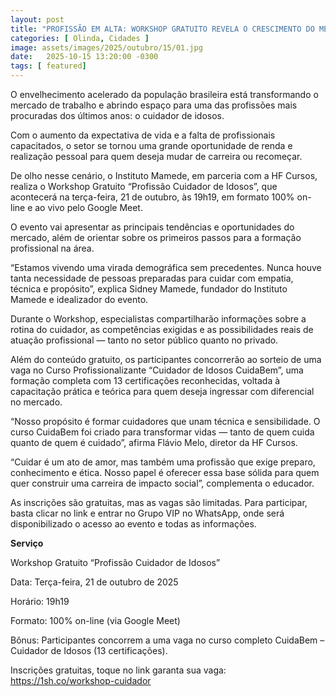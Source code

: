 ```yaml
---
layout: post
title: "PROFISSÃO EM ALTA: WORKSHOP GRATUITO REVELA O CRESCIMENTO DO MERCADO DE CUIDADORES DE IDOSOS NO BRASIL"
categories: [ Olinda, Cidades ]
image: assets/images/2025/outubro/15/01.jpg
date:   2025-10-15 13:20:00 -0300
tags: [ featured]
---
```

O envelhecimento acelerado da população brasileira está transformando o mercado de trabalho e abrindo espaço para uma das profissões mais procuradas dos últimos anos: o cuidador de idosos.

Com o aumento da expectativa de vida e a falta de profissionais capacitados, o setor se tornou uma grande oportunidade de renda e realização pessoal para quem deseja mudar de carreira ou recomeçar.

De olho nesse cenário, o Instituto Mamede, em parceria com a HF Cursos, realiza o Workshop Gratuito “Profissão Cuidador de Idosos”, que acontecerá na terça-feira, 21 de outubro, às 19h19, em formato 100% on-line e ao vivo pelo Google Meet.

 O evento vai apresentar as principais tendências e oportunidades do mercado, além de orientar sobre os primeiros passos para a formação profissional na área.

“Estamos vivendo uma virada demográfica sem precedentes. Nunca houve tanta necessidade de pessoas preparadas para cuidar com empatia, técnica e propósito”, explica Sidney Mamede, fundador do Instituto Mamede e idealizador do evento.

Durante o Workshop, especialistas compartilharão informações sobre a rotina do cuidador, as competências exigidas e as possibilidades reais de atuação profissional — tanto no setor público quanto no privado.

Além do conteúdo gratuito, os participantes concorrerão ao sorteio de uma vaga no Curso Profissionalizante “Cuidador de Idosos CuidaBem”, uma formação completa com 13 certificações reconhecidas, voltada à capacitação prática e teórica para quem deseja ingressar com diferencial no mercado.

“Nosso propósito é formar cuidadores que unam técnica e sensibilidade. O curso CuidaBem foi criado para transformar vidas — tanto de quem cuida quanto de quem é cuidado”, afirma Flávio Melo, diretor da HF Cursos.

“Cuidar é um ato de amor, mas também uma profissão que exige preparo, conhecimento e ética. Nosso papel é oferecer essa base sólida para quem quer construir uma carreira de impacto social”, complementa o educador.

As inscrições são gratuitas, mas as vagas são limitadas. Para participar, basta clicar no link e entrar no Grupo VIP no WhatsApp, onde será disponibilizado o acesso ao evento e todas as informações.

**Serviço**

Workshop Gratuito “Profissão Cuidador de Idosos”

Data: Terça-feira, 21 de outubro de 2025

Horário: 19h19

Formato: 100% on-line (via Google Meet)

Bônus: Participantes concorrem a uma vaga no curso completo CuidaBem – Cuidador de Idosos (13 certificações).

Inscrições gratuitas, toque no link garanta sua vaga: https://1sh.co/workshop-cuidador
